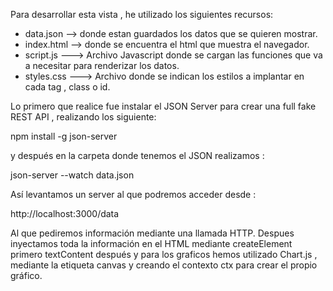 Para desarrollar esta vista , he utilizado los siguientes recursos:

- data.json --> donde estan guardados los datos que se quieren mostrar. 
- index.html --> donde se encuentra el html que muestra el navegador.
- script.js ---> Archivo Javascript donde se cargan las funciones que va a necesitar para renderizar los datos. 
- styles.css ---> Archivo donde se indican los estilos a implantar en cada tag , class o id. 

Lo primero que realice fue instalar el JSON Server para crear una full fake REST API , realizando los siguiente:

npm install -g json-server

y después en la carpeta donde tenemos el JSON realizamos :

json-server --watch data.json

Así levantamos un server al que podremos acceder desde :

http://localhost:3000/data

Al que pediremos información mediante una llamada HTTP.
Despues inyectamos toda la información en el HTML mediante createElement primero  textContent después y para los graficos hemos utilizado Chart.js , mediante la etiqueta canvas y creando el contexto ctx para crear el propio gráfico.

